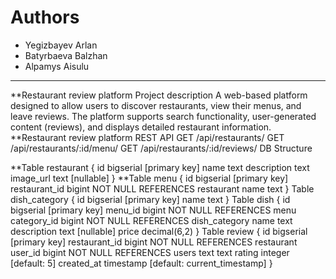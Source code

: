 # Authors

- Yegizbayev Arlan  
- Batyrbaeva Balzhan  
- Alpamys Aisulu  

---

**Restaurant review platform
Project description
A web-based platform designed to allow users to discover restaurants, view their menus, and leave reviews. The platform supports search functionality, user-generated content (reviews), and displays detailed restaurant information.
**Restaurant review platform REST API
GET /api/restaurants/
GET /api/restaurants/:id/menu/
GET /api/restaurants/:id/reviews/
DB Structure

**Table restaurant {
    id bigserial [primary key]
    name text
    description text
    image_url text [nullable]
}
**Table menu {
    id bigserial [primary key]
    restaurant_id bigint NOT NULL REFERENCES restaurant
    name text
}
Table dish_category {
    id bigserial [primary key]
    name text
}
Table dish {
    id bigserial [primary key]
    menu_id bigint NOT NULL REFERENCES menu
    category_id bigint NOT NULL REFERENCES dish_category
    name text
    description text [nullable]
    price decimal(6,2)
}
Table review {
    id bigserial [primary key]
    restaurant_id bigint NOT NULL REFERENCES restaurant
    user_id bigint NOT NULL REFERENCES users
    text text
    rating integer [default: 5]
    created_at timestamp [default: current_timestamp]
}
